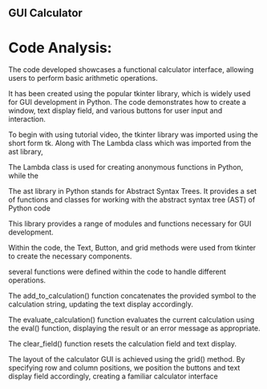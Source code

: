 ## GUI Calculator

# Code Analysis:

The code developed showcases a functional calculator interface, allowing users to perform basic arithmetic operations. 

It has been created using the popular tkinter library, which is widely used for GUI development in Python. The code demonstrates how to create a window, text display field, and various buttons for user input and interaction.

To begin with using tutorial video, the tkinter library was imported using the short form tk. Along with The Lambda class which was imported from the ast library, 

The Lambda class is used for creating anonymous functions in Python, while the 

The ast library in Python stands for Abstract Syntax Trees. It provides a set of functions and classes for working with the abstract syntax tree (AST) of Python code

This library provides a range of modules and functions necessary for GUI development.
 
Within the code,  the Text, Button, and grid methods were used from tkinter to create the necessary components.

several functions were defined within the code to handle different operations. 


The add_to_calculation() function concatenates the provided symbol to the calculation string, updating the text display accordingly. 


The evaluate_calculation() function evaluates the current calculation using the eval() function, displaying the result or an error message as appropriate. 

The clear_field() function resets the calculation field and text display.

The layout of the calculator GUI is achieved using the grid() method. By specifying row and column positions, we position the buttons and text display field accordingly, creating a familiar calculator interface


